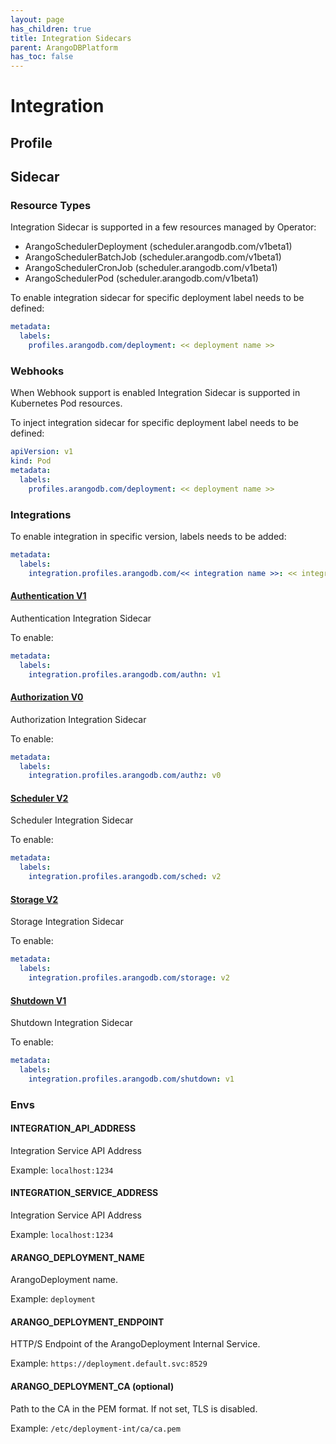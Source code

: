 ```yaml
---
layout: page
has_children: true
title: Integration Sidecars
parent: ArangoDBPlatform
has_toc: false
---
```


# Integration 

## Profile

## Sidecar

### Resource Types

Integration Sidecar is supported in a few resources managed by Operator:

- ArangoSchedulerDeployment (scheduler.arangodb.com/v1beta1)
- ArangoSchedulerBatchJob (scheduler.arangodb.com/v1beta1)
- ArangoSchedulerCronJob (scheduler.arangodb.com/v1beta1)
- ArangoSchedulerPod (scheduler.arangodb.com/v1beta1)

To enable integration sidecar for specific deployment label needs to be defined:

```yaml
metadata:
  labels:
    profiles.arangodb.com/deployment: << deployment name >>
```

### Webhooks

When Webhook support is enabled Integration Sidecar is supported in Kubernetes Pod resources.

To inject integration sidecar for specific deployment label needs to be defined:

```yaml
apiVersion: v1
kind: Pod
metadata:
  labels:
    profiles.arangodb.com/deployment: << deployment name >>
```

### Integrations

To enable integration in specific version, labels needs to be added:

```yaml
metadata:
  labels:
    integration.profiles.arangodb.com/<< integration name >>: << integration version >>
```

#### [Authentication V1](/docs/integration/authentication.v1.md)

Authentication Integration Sidecar

To enable:

```yaml
metadata:
  labels:
    integration.profiles.arangodb.com/authn: v1
```

#### [Authorization V0](/docs/integration/authorization.v0.md)

Authorization Integration Sidecar

To enable:

```yaml
metadata:
  labels:
    integration.profiles.arangodb.com/authz: v0
```

#### [Scheduler V2](/docs/integration/scheduler.v2.md)

Scheduler Integration Sidecar

To enable:

```yaml
metadata:
  labels:
    integration.profiles.arangodb.com/sched: v2
```

#### [Storage V2](/docs/integration/storage.v2.md)

Storage Integration Sidecar

To enable:

```yaml
metadata:
  labels:
    integration.profiles.arangodb.com/storage: v2
```

#### [Shutdown V1](/docs/integration/shutdown.v1.md)

Shutdown Integration Sidecar

To enable:

```yaml
metadata:
  labels:
    integration.profiles.arangodb.com/shutdown: v1
```

### Envs

#### INTEGRATION_API_ADDRESS

Integration Service API Address

Example: `localhost:1234`

#### INTEGRATION_SERVICE_ADDRESS

Integration Service API Address

Example: `localhost:1234`

#### ARANGO_DEPLOYMENT_NAME

ArangoDeployment name.

Example: `deployment`

#### ARANGO_DEPLOYMENT_ENDPOINT

HTTP/S Endpoint of the ArangoDeployment Internal Service.

Example: `https://deployment.default.svc:8529`

#### ARANGO_DEPLOYMENT_CA (optional)

Path to the CA in the PEM format. If not set, TLS is disabled.

Example: `/etc/deployment-int/ca/ca.pem`